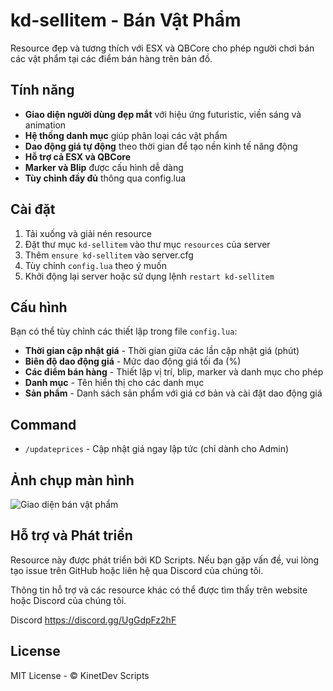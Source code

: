 # kd-sellitem - Bán Vật Phẩm

Resource đẹp và tương thích với ESX và QBCore cho phép người chơi bán các vật phẩm tại các điểm bán hàng trên bản đồ.

## Tính năng

- **Giao diện người dùng đẹp mắt** với hiệu ứng futuristic, viền sáng và animation
- **Hệ thống danh mục** giúp phân loại các vật phẩm
- **Dao động giá tự động** theo thời gian để tạo nền kinh tế năng động
- **Hỗ trợ cả ESX và QBCore**
- **Marker và Blip** được cấu hình dễ dàng
- **Tùy chỉnh đầy đủ** thông qua config.lua

## Cài đặt

1. Tải xuống và giải nén resource
2. Đặt thư mục `kd-sellitem` vào thư mục `resources` của server
3. Thêm `ensure kd-sellitem` vào server.cfg
4. Tùy chỉnh `config.lua` theo ý muốn
5. Khởi động lại server hoặc sử dụng lệnh `restart kd-sellitem`

## Cấu hình

Bạn có thể tùy chỉnh các thiết lập trong file `config.lua`:

- **Thời gian cập nhật giá** - Thời gian giữa các lần cập nhật giá (phút)
- **Biên độ dao động giá** - Mức dao động giá tối đa (%)
- **Các điểm bán hàng** - Thiết lập vị trí, blip, marker và danh mục cho phép
- **Danh mục** - Tên hiển thị cho các danh mục
- **Sản phẩm** - Danh sách sản phẩm với giá cơ bản và cài đặt dao động giá

## Command

- `/updateprices` - Cập nhật giá ngay lập tức (chỉ dành cho Admin)

## Ảnh chụp màn hình

![Giao diện bán vật phẩm](https://i.imgur.com/fZ9SzQZ.jpeg)

## Hỗ trợ và Phát triển

Resource này được phát triển bởi KD Scripts. Nếu bạn gặp vấn đề, vui lòng tạo issue trên GitHub hoặc liên hệ qua Discord của chúng tôi.

Thông tin hỗ trợ và các resource khác có thể được tìm thấy trên website hoặc Discord của chúng tôi.

Discord https://discord.gg/UgGdpFz2hF

## License

MIT License - © KinetDev Scripts 